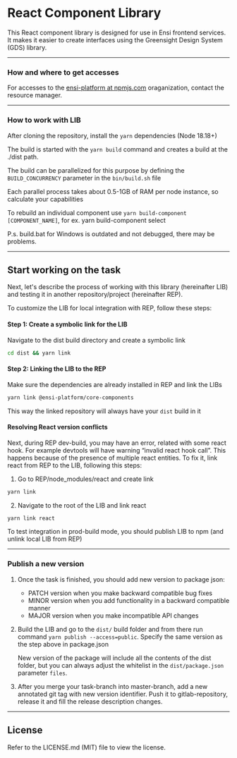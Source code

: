 # React Component Library

This React component library is designed for use in Ensi frontend services. It makes it easier to create interfaces using the Greensight Design System (GDS) library.

---

### How and where to get accesses

For accesses to the [ensi-platform at npmjs.com](https://www.npmjs.com/org/ensi-platform) oraganization, contact the resource manager.

---

### How to work with LIB

After cloning the repository, install the `yarn` dependencies (Node 18.18+)

The build is started with the `yarn build` command and creates a build at the ./dist path.

The build can be parallelized for this purpose by defining the `BUILD_CONCURRENCY` parameter in the `bin/build.sh` file

Each parallel process takes about 0.5-1GB of RAM per node instance, so calculate your capabilities

To rebuild an individual component use
`yarn build-component [COMPONENT_NAME]`, for ex. yarn build-component select

P.s. build.bat for Windows is outdated and not debugged, there may be problems.

---

## Start working on the task

Next, let's describe the process of working with this library (hereinafter LIB) and testing it in another repository/project (hereinafter REP).

To customize the LIB for local integration with REP, follow these steps:

#### Step 1: Create a symbolic link for the LIB

Navigate to the dist build directory and create a symbolic link

```bash
cd dist && yarn link
```

#### Step 2: Linking the LIB to the REP

Make sure the dependencies are already installed in REP and link the LIBs

```bash
yarn link @ensi-platform/core-components
```

This way the linked repository will always have your `dist` build in it

#### Resolving React version conflicts

Next, during REP dev-build, you may have an error, related with some react hook. For example devtools will have warning “invalid react hook call”. This happens because of the presence of multiple react entities. To fix it, link react from REP to the LIB, following this steps:

1. Go to REP/node_modules/react and create link

```bash
yarn link
```

2. Navigate to the root of the LIB and link react

```bash
yarn link react
```

To test integration in prod-build mode, you should publish LIB to npm (and unlink local LIB from REP)

---

### Publish a new version

1. Once the task is finished, you should add new version to package json:

    - PATCH version when you make backward compatible bug fixes
    - MINOR version when you add functionality in a backward compatible manner
    - MAJOR version when you make incompatible API changes

2. Build the LIB and go to the `dist/` build folder and from there run command `yarn publish --access=public`. Specify the same version as the step above in package.json

    New version of the package will include all the contents of the dist folder, but you can always adjust the whitelist in the `dist/package.json` parameter `files`.

3. After you merge your task-branch into master-branch, add a new annotated git tag with new version identifier.
   Push it to gitlab-repository, release it and fill the release description changes.

---

## License

Refer to the LICENSE.md (MIT) file to view the license.
